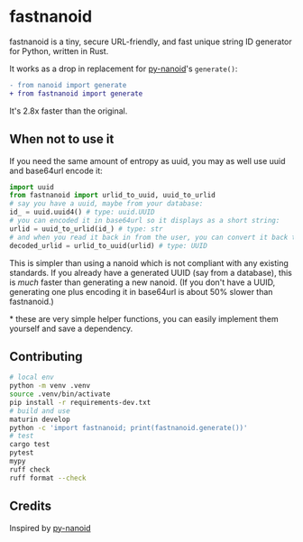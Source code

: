 # fastnanoid

fastnanoid is a tiny, secure URL-friendly, and fast unique string ID generator for Python, written in Rust.

It works as a drop in replacement for [py-nanoid](https://github.com/puyuan/py-nanoid)'s `generate()`:

```diff
- from nanoid import generate
+ from fastnanoid import generate
```

It's 2.8x faster than the original.

## When not to use it

If you need the same amount of entropy as uuid, you may as well use uuid and
base64url encode it:

```python
import uuid
from fastnanoid import urlid_to_uuid, uuid_to_urlid
# say you have a uuid, maybe from your database:
id_ = uuid.uuid4() # type: uuid.UUID
# you can encoded it in base64url so it displays as a short string:
urlid = uuid_to_urlid(id_) # type: str
# and when you read it back in from the user, you can convert it back to a normal UUID:
decoded_urlid = urlid_to_uuid(urlid) # type: UUID
```

This is simpler than using a nanoid which is not compliant with any existing standards.
If you already have a generated UUID (say from a database),
this is _much_ faster than generating a new nanoid.
(If you don't have a UUID, generating one plus encoding it in base64url is about 50% slower than fastnanoid.)

\* these are very simple helper functions, you can easily implement them
yourself and save a dependency.

## Contributing

```sh
# local env
python -m venv .venv
source .venv/bin/activate
pip install -r requirements-dev.txt
# build and use
maturin develop
python -c 'import fastnanoid; print(fastnanoid.generate())'
# test
cargo test
pytest
mypy
ruff check
ruff format --check
```

## Credits

Inspired by [py-nanoid](https://github.com/puyuan/py-nanoid)

